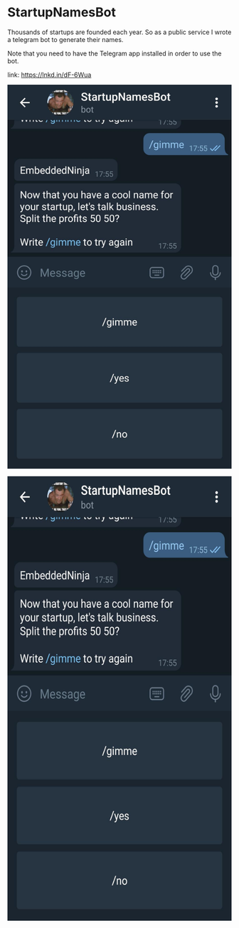 # StartupNamesBot

Thousands of startups are founded each year.
So as a public service I wrote a telegram bot to generate their names.

Note that you need to have the Telegram app installed in order to use the bot.

link: https://lnkd.in/dF-6Wua

![BotUsageExample](https://github.com/eyalgolan/StartupNamesBot/blob/master/bot_usage.jpg?raw=true)

<img src="https://github.com/eyalgolan/StartupNamesBot/blob/master/bot_usage.jpg" width="1000" height="1000">
